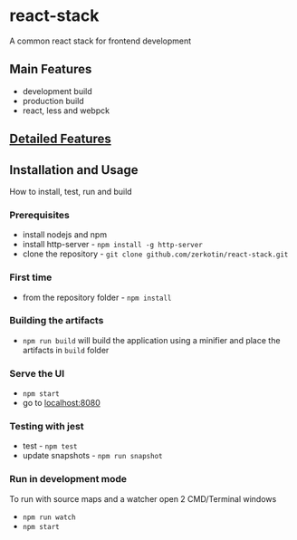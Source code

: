 # react-stack
A common react stack for frontend development  

## Main Features
- development build
- production build
- react, less and webpck

## [Detailed Features](docs/FEATURES.md)

## Installation and Usage
How to install, test, run and build

### Prerequisites
- install nodejs and npm
- install http-server - `npm install -g http-server`
- clone the repository - `git clone github.com/zerkotin/react-stack.git`

### First time
- from the repository folder - `npm install`

### Building the artifacts
- `npm run build` will build the application using a minifier and place the artifacts in `build` folder

### Serve the UI
- `npm start`
- go to [localhost:8080](localhost:8080)

### Testing with jest
- test - `npm test`
- update snapshots - `npm run snapshot`

### Run in development mode
To run with source maps and a watcher open 2 CMD/Terminal windows
- `npm run watch`  
- `npm start`  
